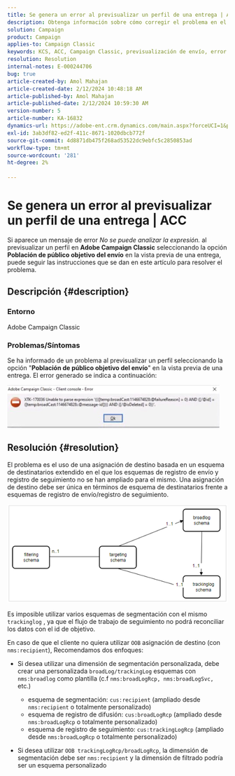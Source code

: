 ```yaml
---
title: Se genera un error al previsualizar un perfil de una entrega | ACC
description: Obtenga información sobre cómo corregir el problema en el que se genera un error al obtener una vista previa de un perfil en Adobe Campaign Classic.
solution: Campaign
product: Campaign
applies-to: Campaign Classic
keywords: KCS, ACC, Campaign Classic, previsualización de envío, error
resolution: Resolution
internal-notes: E-000244706
bug: true
article-created-by: Amol Mahajan
article-created-date: 2/12/2024 10:48:18 AM
article-published-by: Amol Mahajan
article-published-date: 2/12/2024 10:59:30 AM
version-number: 5
article-number: KA-16832
dynamics-url: https://adobe-ent.crm.dynamics.com/main.aspx?forceUCI=1&pagetype=entityrecord&etn=knowledgearticle&id=75da0239-94c9-ee11-9079-6045bd006b4b
exl-id: 3ab3df82-ed2f-411c-8671-1020dbcb772f
source-git-commit: 4d8871db475f268ad53522dc9ebfc5c2850853ad
workflow-type: tm+mt
source-wordcount: '281'
ht-degree: 2%

---
```


# Se genera un error al previsualizar un perfil de una entrega | ACC


Si aparece un mensaje de error *No se puede analizar la expresión.* al previsualizar un perfil en <b>Adobe Campaign Classic</b> seleccionando la opción <b>Población de público objetivo del envío</b> en la vista previa de una entrega, puede seguir las instrucciones que se dan en este artículo para resolver el problema.

## Descripción {#description}


### <b>Entorno</b>

Adobe Campaign Classic



### <b>Problemas/Síntomas</b>

Se ha informado de un problema al previsualizar un perfil seleccionando la opción &quot;<b>Población de público objetivo del envío</b>&quot; en la vista previa de una entrega. El error generado se indica a continuación:

![](assets/___82da0239-94c9-ee11-9079-6045bd006b4b___.jpeg)




## Resolución {#resolution}


El problema es el uso de una asignación de destino basada en un esquema de destinatarios extendido en el que los esquemas de registro de envío y registro de seguimiento no se han ampliado para el mismo. Una asignación de destino debe ser única en términos de esquema de destinatarios frente a esquemas de registro de envío/registro de seguimiento.

![](assets/3ec555a6-30d1-ec11-a7b5-0022480a8d10.png)

Es imposible utilizar varios esquemas de segmentación con el mismo `trackinglog` , ya que el flujo de trabajo de seguimiento no podrá reconciliar los datos con el id de objetivo.

En caso de que el cliente no quiera utilizar `OOB` asignación de destino (con `nms:recipient`), Recomendamos dos enfoques:

- Si desea utilizar una dimensión de segmentación personalizada, debe crear una personalizada `broadLog/trackingLog` esquemas con `nms:broadlog` como plantilla (c.f `nms:broadLogRcp, nms:broadLogSvc,` etc.)

   - esquema de segmentación: `cus:recipient` (ampliado desde `nms:recipient` o totalmente personalizado)
   - esquema de registro de difusión: `cus:broadLogRcp` (ampliado desde `nms:broadLogRcp` o totalmente personalizado)
   - esquema de registro de seguimiento: `cus:trackingLogRcp` (ampliado desde `nms:broadLogRcp` o totalmente personalizado)
- Si desea utilizar `OOB trackingLogRcp/broadLogRcp`, la dimensión de segmentación debe ser `nms:recipient` y la dimensión de filtrado podría ser un esquema personalizado
